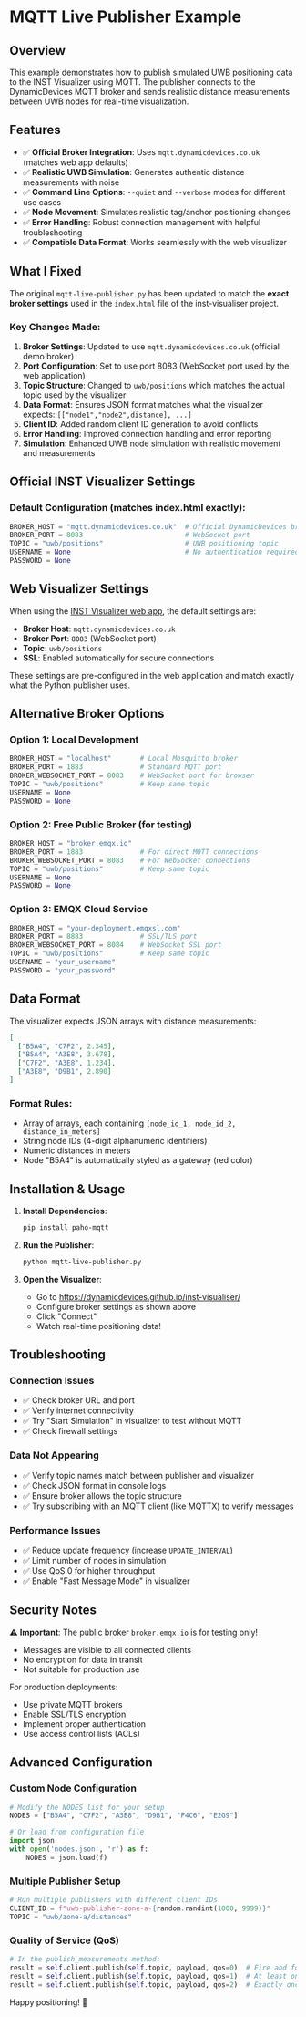 # MQTT Live Publisher Example

## Overview

This example demonstrates how to publish simulated UWB positioning data to the INST Visualizer using MQTT. The publisher connects to the DynamicDevices MQTT broker and sends realistic distance measurements between UWB nodes for real-time visualization.

## Features

- ✅ **Official Broker Integration**: Uses `mqtt.dynamicdevices.co.uk` (matches web app defaults)
- ✅ **Realistic UWB Simulation**: Generates authentic distance measurements with noise
- ✅ **Command Line Options**: `--quiet` and `--verbose` modes for different use cases
- ✅ **Node Movement**: Simulates realistic tag/anchor positioning changes
- ✅ **Error Handling**: Robust connection management with helpful troubleshooting
- ✅ **Compatible Data Format**: Works seamlessly with the web visualizer

## What I Fixed

The original `mqtt-live-publisher.py` has been updated to match the **exact broker settings** used in the `index.html` file of the inst-visualiser project.

### Key Changes Made:

1. **Broker Settings**: Updated to use `mqtt.dynamicdevices.co.uk` (official demo broker)
2. **Port Configuration**: Set to use port 8083 (WebSocket port used by the web application)
3. **Topic Structure**: Changed to `uwb/positions` which matches the actual topic used by the visualizer
4. **Data Format**: Ensures JSON format matches what the visualizer expects: `[["node1","node2",distance], ...]`
5. **Client ID**: Added random client ID generation to avoid conflicts
6. **Error Handling**: Improved connection handling and error reporting
7. **Simulation**: Enhanced UWB node simulation with realistic movement and measurements

## Official INST Visualizer Settings

### Default Configuration (matches index.html exactly):
```python
BROKER_HOST = "mqtt.dynamicdevices.co.uk"  # Official DynamicDevices broker
BROKER_PORT = 8083                         # WebSocket port
TOPIC = "uwb/positions"                    # UWB positioning topic
USERNAME = None                            # No authentication required
PASSWORD = None
```

## Web Visualizer Settings

When using the [INST Visualizer web app](https://dynamicdevices.github.io/inst-visualiser/), the default settings are:

- **Broker Host**: `mqtt.dynamicdevices.co.uk`
- **Broker Port**: `8083` (WebSocket port)
- **Topic**: `uwb/positions`
- **SSL**: Enabled automatically for secure connections

These settings are pre-configured in the web application and match exactly what the Python publisher uses.

## Alternative Broker Options

### Option 1: Local Development
```python
BROKER_HOST = "localhost"       # Local Mosquitto broker
BROKER_PORT = 1883              # Standard MQTT port
BROKER_WEBSOCKET_PORT = 8083    # WebSocket port for browser
TOPIC = "uwb/positions"         # Keep same topic
USERNAME = None
PASSWORD = None
```

### Option 2: Free Public Broker (for testing)
```python
BROKER_HOST = "broker.emqx.io"
BROKER_PORT = 1883              # For direct MQTT connections
BROKER_WEBSOCKET_PORT = 8083    # For WebSocket connections
TOPIC = "uwb/positions"         # Keep same topic
USERNAME = None
PASSWORD = None
```

### Option 3: EMQX Cloud Service
```python
BROKER_HOST = "your-deployment.emqxsl.com"
BROKER_PORT = 8883              # SSL/TLS port
BROKER_WEBSOCKET_PORT = 8084    # WebSocket SSL port
TOPIC = "uwb/positions"         # Keep same topic
USERNAME = "your_username"
PASSWORD = "your_password"
```

## Data Format

The visualizer expects JSON arrays with distance measurements:

```json
[
  ["B5A4", "C7F2", 2.345],
  ["B5A4", "A3E8", 3.678], 
  ["C7F2", "A3E8", 1.234],
  ["A3E8", "D9B1", 2.890]
]
```

### Format Rules:
- Array of arrays, each containing `[node_id_1, node_id_2, distance_in_meters]`
- String node IDs (4-digit alphanumeric identifiers)
- Numeric distances in meters
- Node "B5A4" is automatically styled as a gateway (red color)

## Installation & Usage

1. **Install Dependencies**:
   ```bash
   pip install paho-mqtt
   ```

2. **Run the Publisher**:
   ```bash
   python mqtt-live-publisher.py
   ```

3. **Open the Visualizer**:
   - Go to https://dynamicdevices.github.io/inst-visualiser/
   - Configure broker settings as shown above
   - Click "Connect"
   - Watch real-time positioning data!

## Troubleshooting

### Connection Issues
- ✅ Check broker URL and port
- ✅ Verify internet connectivity
- ✅ Try "Start Simulation" in visualizer to test without MQTT
- ✅ Check firewall settings

### Data Not Appearing
- ✅ Verify topic names match between publisher and visualizer
- ✅ Check JSON format in console logs
- ✅ Ensure broker allows the topic structure
- ✅ Try subscribing with an MQTT client (like MQTTX) to verify messages

### Performance Issues
- ✅ Reduce update frequency (increase `UPDATE_INTERVAL`)
- ✅ Limit number of nodes in simulation
- ✅ Use QoS 0 for higher throughput
- ✅ Enable "Fast Message Mode" in visualizer

## Security Notes

⚠️ **Important**: The public broker `broker.emqx.io` is for testing only!
- Messages are visible to all connected clients
- No encryption for data in transit
- Not suitable for production use

For production deployments:
- Use private MQTT brokers
- Enable SSL/TLS encryption
- Implement proper authentication
- Use access control lists (ACLs)

## Advanced Configuration

### Custom Node Configuration
```python
# Modify the NODES list for your setup
NODES = ["B5A4", "C7F2", "A3E8", "D9B1", "F4C6", "E2G9"]

# Or load from configuration file
import json
with open('nodes.json', 'r') as f:
    NODES = json.load(f)
```

### Multiple Publisher Setup
```python
# Run multiple publishers with different client IDs
CLIENT_ID = f"uwb-publisher-zone-a-{random.randint(1000, 9999)}"
TOPIC = "uwb/zone-a/distances"
```

### Quality of Service (QoS)
```python
# In the publish_measurements method:
result = self.client.publish(self.topic, payload, qos=0)  # Fire and forget
result = self.client.publish(self.topic, payload, qos=1)  # At least once
result = self.client.publish(self.topic, payload, qos=2)  # Exactly once
```

Happy positioning! 🎯